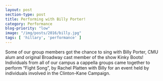 ```yaml
---
layout: post
section-type: post
title: Performing with Billy Porter!
category: Performance
blog-priority: "low"
image: "/img/posts/2016/billy.jpg"
tags: [ 'hillary', 'performance' ]
---
```

Some of our group members got the chance to sing with Billy Porter, CMU alum and original Broadway cast member of the show Kinky Boots! Individuals from all of our campus a cappella groups came together to perform “Fight Song”, by Rachel Platten with Billy for an event held by individuals involved in the Clinton-Kane Campaign. 